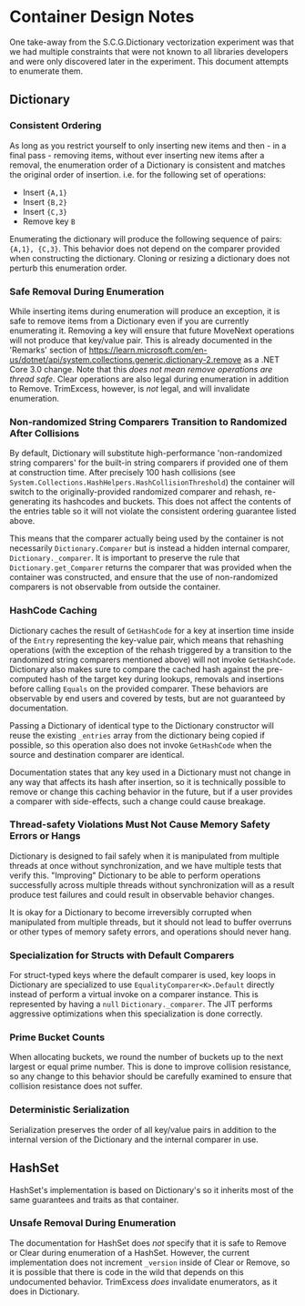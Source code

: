 # Container Design Notes
One take-away from the S.C.G.Dictionary vectorization experiment was that we had multiple constraints that were not known to all libraries developers and were only discovered later in the experiment. This document attempts to enumerate them.

## Dictionary

### Consistent Ordering

As long as you restrict yourself to only inserting new items and then - in a final pass - removing items, without ever inserting new items after a removal, the enumeration order of a Dictionary is consistent and matches the original order of insertion. i.e. for the following set of operations:

* Insert `{A,1}`
* Insert `{B,2}`
* Insert `{C,3}`
* Remove key `B`

Enumerating the dictionary will produce the following sequence of pairs: `{A,1}, {C,3}`. This behavior does not depend on the comparer provided when constructing the dictionary. Cloning or resizing a dictionary does not perturb this enumeration order.

### Safe Removal During Enumeration

While inserting items during enumeration will produce an exception, it is safe to remove items from a Dictionary even if you are currently enumerating it. Removing a key will ensure that future MoveNext operations will not produce that key/value pair. This is already documented in the 'Remarks' section of https://learn.microsoft.com/en-us/dotnet/api/system.collections.generic.dictionary-2.remove as a .NET Core 3.0 change. Note that this *does not mean remove operations are thread safe*.
Clear operations are also legal during enumeration in addition to Remove. TrimExcess, however, is *not* legal, and will invalidate enumeration.

### Non-randomized String Comparers Transition to Randomized After Collisions

By default, Dictionary will substitute high-performance 'non-randomized string comparers' for the built-in string comparers if provided one of them at construction time. After precisely 100 hash collisions (see `System.Collections.HashHelpers.HashCollisionThreshold`) the container will switch to the originally-provided randomized comparer and rehash, re-generating its hashcodes and buckets. This does not affect the contents of the entries table so it will not violate the consistent ordering guarantee listed above.

This means that the comparer actually being used by the container is not necessarily `Dictionary.Comparer` but is instead a hidden internal comparer, `Dictionary._comparer`. It is important to preserve the rule that `Dictionary.get_Comparer` returns the comparer that was provided when the container was constructed, and ensure that the use of non-randomized comparers is not observable from outside the container.

### HashCode Caching

Dictionary caches the result of `GetHashCode` for a key at insertion time inside of the `Entry` representing the key-value pair, which means that rehashing operations (with the exception of the rehash triggered by a transition to the randomized string comparers mentioned above) will not invoke `GetHashCode`. Dictionary also makes sure to compare the cached hash against the pre-computed hash of the target key during lookups, removals and insertions before calling `Equals` on the provided comparer. These behaviors are observable by end users and covered by tests, but are not guaranteed by documentation.

Passing a Dictionary of identical type to the Dictionary constructor will reuse the existing `_entries` array from the dictionary being copied if possible, so this operation also does not invoke `GetHashCode` when the source and destination comparer are identical.

Documentation states that any key used in a Dictionary must not change in any way that affects its hash after insertion, so it is technically possible to remove or change this caching behavior in the future, but if a user provides a comparer with side-effects, such a change could cause breakage.

### Thread-safety Violations Must Not Cause Memory Safety Errors or Hangs

Dictionary is designed to fail safely when it is manipulated from multiple threads at once without synchronization, and we have multiple tests that verify this. "Improving" Dictionary to be able to perform operations successfully across multiple threads without synchronization will as a result produce test failures and could result in observable behavior changes.

It is okay for a Dictionary to become irreversibly corrupted when manipulated from multiple threads, but it should not lead to buffer overruns or other types of memory safety errors, and operations should never hang.

### Specialization for Structs with Default Comparers

For struct-typed keys where the default comparer is used, key loops in Dictionary are specialized to use `EqualityComparer<K>.Default` directly instead of perform a virtual invoke on a comparer instance. This is represented by having a `null` `Dictionary._comparer`. The JIT performs aggressive optimizations when this specialization is done correctly.

### Prime Bucket Counts

When allocating buckets, we round the number of buckets up to the next largest or equal prime number. This is done to improve collision resistance, so any change to this behavior should be carefully examined to ensure that collision resistance does not suffer.

### Deterministic Serialization

Serialization preserves the order of all key/value pairs in addition to the internal version of the Dictionary and the internal comparer in use.

## HashSet

HashSet's implementation is based on Dictionary's so it inherits most of the same guarantees and traits as that container.

### Unsafe Removal During Enumeration

The documentation for HashSet does *not* specify that it is safe to Remove or Clear during enumeration of a HashSet. However, the current implementation does not increment `_version` inside of Clear or Remove, so it is possible that there is code in the wild that depends on this undocumented behavior. TrimExcess *does* invalidate enumerators, as it does in Dictionary.
